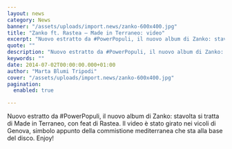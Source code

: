```yaml
---
layout: news
category: News
banner: "/assets/uploads/import.news/zanko-600x400.jpg"
title: "Zanko ft. Rastea – Made in Terraneo: video"
excerpt: "Nuovo estratto da #PowerPopuli, il nuovo album di Zanko: stavolta si tratta di Made in Terraneo, con feat di Rastea. Il video è stato girato nei vicoli di Genova, simbolo appunto della commistione mediterranea che sta alla base del disco. Enjoy!"
quote: ""
description: "Nuovo estratto da #PowerPopuli, il nuovo album di Zanko: stavolta si tratta di Made in Terraneo, con feat di Rastea. Il video è stato girato nei vicoli di Genova, simbolo appunto della commistione mediterranea che sta alla base del disco. Enjoy!"
keywords: ""
date: 2014-07-02T00:00:00.000+01:00
author: "Marta Blumi Tripodi"
cover: "/assets/uploads/import.news/zanko-600x400.jpg"
pagination:
  enabled: true

---
```


[](https://hotmc.com/wp-content/uploads/2013/02/zanko.jpg)

Nuovo estratto da #PowerPopuli, il nuovo album di Zanko: stavolta si tratta di Made in Terraneo, con feat di Rastea. Il video è stato girato nei vicoli di Genova, simbolo appunto della commistione mediterranea che sta alla base del disco. Enjoy!